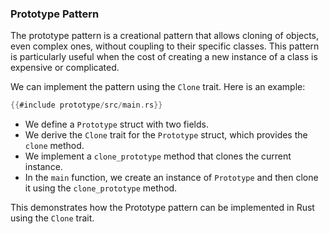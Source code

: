 ### Prototype Pattern

The prototype pattern is a creational pattern that allows cloning of objects, even complex ones, without coupling to their specific classes. This pattern is particularly useful when the cost of creating a new instance of a class is expensive or complicated.

We can implement the pattern using the `Clone` trait. Here is an example:

```rust
{{#include prototype/src/main.rs}}
```

- We define a `Prototype` struct with two fields.
- We derive the `Clone` trait for the `Prototype` struct, which provides the `clone` method.
- We implement a `clone_prototype` method that clones the current instance.
- In the `main` function, we create an instance of `Prototype` and then clone it using the `clone_prototype` method.

This demonstrates how the Prototype pattern can be implemented in Rust using the `Clone` trait.